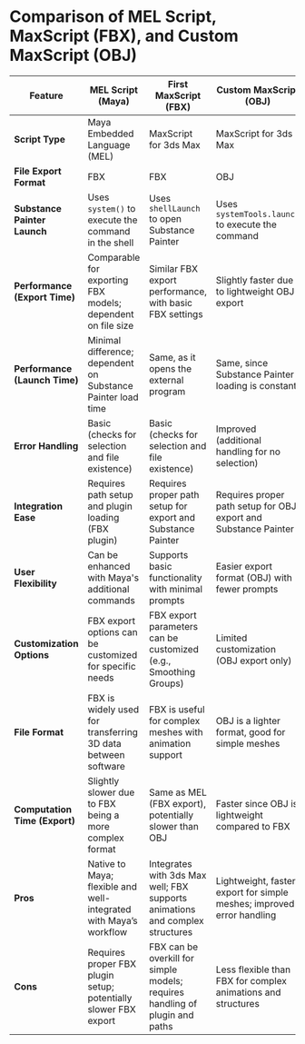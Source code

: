 # Comparison of MEL Script, MaxScript (FBX), and Custom MaxScript (OBJ)

| **Feature**                | **MEL Script (Maya)**                                   | **First MaxScript (FBX)**                           | **Custom MaxScript (OBJ)**                        |
|----------------------------|--------------------------------------------------------|-----------------------------------------------------|---------------------------------------------------|
| **Script Type**             | Maya Embedded Language (MEL)                           | MaxScript for 3ds Max                                | MaxScript for 3ds Max                             |
| **File Export Format**      | FBX                                                    | FBX                                                 | OBJ                                               |
| **Substance Painter Launch**| Uses `system()` to execute the command in the shell     | Uses `shellLaunch` to open Substance Painter         | Uses `systemTools.launch` to execute the command  |
| **Performance (Export Time)**| Comparable for exporting FBX models; dependent on file size | Similar FBX export performance, with basic FBX settings | Slightly faster due to lightweight OBJ export     |
| **Performance (Launch Time)**| Minimal difference; dependent on Substance Painter load time | Same, as it opens the external program              | Same, since Substance Painter loading is constant |
| **Error Handling**          | Basic (checks for selection and file existence)        | Basic (checks for selection and file existence)      | Improved (additional handling for no selection)   |
| **Integration Ease**        | Requires path setup and plugin loading (FBX plugin)    | Requires proper path setup for export and Substance Painter | Requires proper path setup for OBJ export and Substance Painter |
| **User Flexibility**        | Can be enhanced with Maya's additional commands        | Supports basic functionality with minimal prompts    | Easier export format (OBJ) with fewer prompts     |
| **Customization Options**   | FBX export options can be customized for specific needs | FBX export parameters can be customized (e.g., Smoothing Groups) | Limited customization (OBJ export only)          |
| **File Format**             | FBX is widely used for transferring 3D data between software | FBX is useful for complex meshes with animation support | OBJ is a lighter format, good for simple meshes   |
| **Computation Time (Export)** | Slightly slower due to FBX being a more complex format | Same as MEL (FBX export), potentially slower than OBJ | Faster since OBJ is lightweight compared to FBX   |
| **Pros**                    | Native to Maya; flexible and well-integrated with Maya’s workflow | Integrates with 3ds Max well; FBX supports animations and complex structures | Lightweight, faster export for simple meshes; improved error handling |
| **Cons**                    | Requires proper FBX plugin setup; potentially slower FBX export | FBX can be overkill for simple models; requires handling of plugin and paths | Less flexible than FBX for complex animations and structures |
